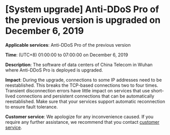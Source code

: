# \[System upgrade\] Anti-DDoS Pro of the previous version is upgraded on December 6, 2019

**Applicable services**: Anti-DDoS Pro of the previous version

**Time**: \(UTC+8\) 01:00:00 to 07:00:00 on December 6, 2019

**Description**: The software of data centers of China Telecom in Wuhan where Anti-DDoS Pro is deployed is upgraded.

**Impact**: During the upgrade, connections to some IP addresses need to be reestablished. This breaks the TCP-based connections two to four times. Transient disconnection errors have little impact on services that use short-lived connections and persistent connections that can be automatically reestablished. Make sure that your services support automatic reconnection to ensure fault tolerance.

**Customer service**: We apologize for any inconvenience caused. If you require any further assistance, we recommend that you contact [customer service](https://www.aliyun.com/contact?from=announcement).

